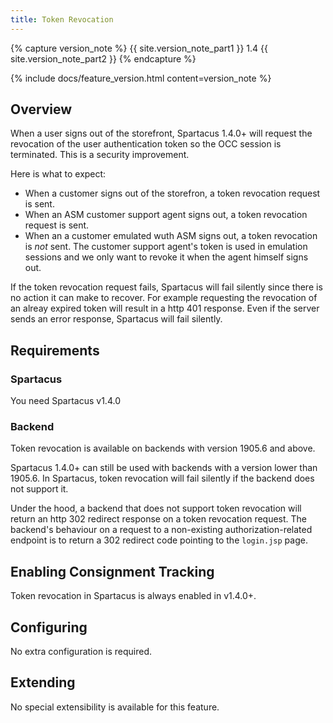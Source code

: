 ```yaml
---
title: Token Revocation
---
```


{% capture version_note %}
{{ site.version_note_part1 }} 1.4 {{ site.version_note_part2 }}
{% endcapture %}

{% include docs/feature_version.html content=version_note %}

## Overview

When a user signs out of the storefront, Spartacus 1.4.0+ will request the revocation of the user authentication token so the OCC session is terminated. This is a security improvement.

Here is what to expect:

- When a customer signs out of the storefron, a token revocation request is sent.
- When an ASM customer support agent signs out, a token revocation request is sent.
- When an a customer emulated wuth ASM signs out, a token revocation is _not_ sent. The customer support agent's token is used in emulation sessions and we only want to revoke it when the agent himself signs out.

If the token revocation request fails, Spartacus will fail silently since there is no action it can make to recover. For example requesting the revocation of an alreay expired token will result in a http 401 response. Even if the server sends an error response, Spartacus will fail silently.

## Requirements

### Spartacus

You need Spartacus v1.4.0

### Backend

Token revocation is available on backends with version 1905.6 and above.

Spartacus 1.4.0+ can still be used with backends with a version lower than 1905.6. In Spartacus, token revocation will fail silently if the backend does not support it.

Under the hood, a backend that does not support token revocation will return an http 302 redirect response on a token revocation request. The backend's behaviour on a request to a non-existing authorization-related endpoint is to return a 302 redirect code pointing to the `login.jsp` page.

## Enabling Consignment Tracking

Token revocation in Spartacus is always enabled in v1.4.0+.

## Configuring

No extra configuration is required.

## Extending

No special extensibility is available for this feature.
